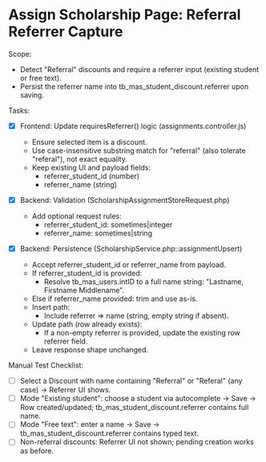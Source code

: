 # Assign Scholarship Page: Referral Referrer Capture

Scope:
- Detect "Referral" discounts and require a referrer input (existing student or free text).
- Persist the referrer name into tb_mas_student_discount.referrer upon saving.

Tasks:
- [x] Frontend: Update requiresReferrer() logic (assignments.controller.js)
  - Ensure selected item is a discount.
  - Use case-insensitive substring match for "referral" (also tolerate "referal"), not exact equality.
  - Keep existing UI and payload fields:
    - referrer_student_id (number)
    - referrer_name (string)

- [x] Backend: Validation (ScholarshipAssignmentStoreRequest.php)
  - Add optional request rules:
    - referrer_student_id: sometimes|integer
    - referrer_name: sometimes|string

- [x] Backend: Persistence (ScholarshipService.php::assignmentUpsert)
  - Accept referrer_student_id or referrer_name from payload.
  - If referrer_student_id is provided:
    - Resolve tb_mas_users.intID to a full name string: "Lastname, Firstname Middlename".
  - Else if referrer_name provided: trim and use as-is.
  - Insert path:
    - Include referrer => name (string, empty string if absent).
  - Update path (row already exists):
    - If a non-empty referrer is provided, update the existing row referrer field.
  - Leave response shape unchanged.

Manual Test Checklist:
- [ ] Select a Discount with name containing "Referral" or "Referal" (any case) → Referrer UI shows.
- [ ] Mode "Existing student": choose a student via autocomplete → Save → Row created/updated; tb_mas_student_discount.referrer contains full name.
- [ ] Mode "Free text": enter a name → Save → tb_mas_student_discount.referrer contains typed text.
- [ ] Non-referral discounts: Referrer UI not shown; pending creation works as before.
